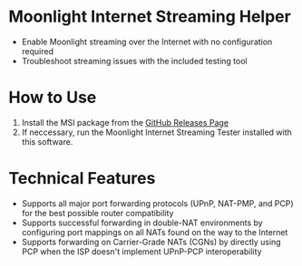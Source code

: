 # Moonlight Internet Streaming Helper
* Enable Moonlight streaming over the Internet with no configuration required
* Troubleshoot streaming issues with the included testing tool

# How to Use
1. Install the MSI package from the [GitHub Releases Page](https://github.com/moonlight-stream/Internet-Streaming-Helper/releases)
2. If neccessary, run the Moonlight Internet Streaming Tester installed with this software.

# Technical Features
- Supports all major port forwarding protocols (UPnP, NAT-PMP, and PCP) for the best possible router compatibility
- Supports successful forwarding in double-NAT environments by configuring port mappings on all NATs found on the way to the Internet
- Supports forwarding on Carrier-Grade NATs (CGNs) by directly using PCP when the ISP doesn't implement UPnP-PCP interoperability
